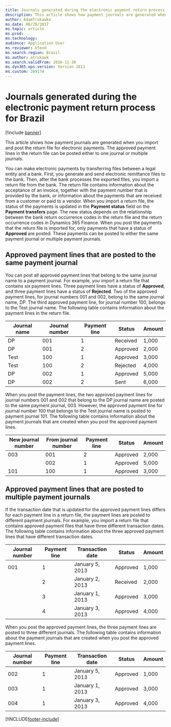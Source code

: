 ```yaml
---
title: Journals generated during the electronic payment return process for Brazil
description: This article shows how payment journals are generated when you import and post the return file for electronic payments. The approved payment lines in the return file can be posted either to one journal or multiple journals.
author: AdamTrukawka
ms.date: 06/20/2017
ms.topic: article
ms.prod: 
ms.technology: 
audience: Application User
ms.reviewer: kfend
ms.search.region: Brazil
ms.author: atrukawk
ms.search.validFrom: 2016-11-30
ms.dyn365.ops.version: Version 1611
ms.custom: 269174
---
```


# Journals generated during the electronic payment return process for Brazil

[!include [banner](../includes/banner.md)]

This article shows how payment journals are generated when you import and post the return file for electronic payments. The approved payment lines in the return file can be posted either to one journal or multiple journals.

You can make electronic payments by transferring files between a legal entity and a bank. First, you generate and send electronic remittance files to the bank. Then, after the bank processes the exported files, you import a return file from the bank. The return file contains information about the acceptance of an invoice, together with the payment number that is provided by the bank, or information about the payments that are received from a customer or paid to a vendor. When you import a return file, the status of the payments is updated in the **Payment status** field on the **Payment transfers** page. The new status depends on the relationship between the bank return occurrence codes in the return file and the return occurrence codes in Dynamics 365 Finance. When you post the payments that the return file is imported for, only payments that have a status of **Approved** are posted. These payments can be posted to either the same payment journal or multiple payment journals.

## Approved payment lines that are posted to the same payment journal
You can post all approved payment lines that belong to the same journal name to a payment journal. For example, you import a return file that contains six payment lines. Three payment lines have a status of **Approved**, and three payment lines have a status of **Rejected**. Two of the approved payment lines, for journal numbers 001 and 002, belong to the same journal name, DP. The third approved payment line, for journal number 100, belongs to the Test journal name. The following table contains information about the payment lines in the return file.

| Journal name | Journal number | Payment line | Status   | Amount |
|--------------|----------------|--------------|----------|--------|
| DP           | 001            | 1            | Received | 1,000  |
| DP           | 001            | 2            | Approved | 2,000  |
| Test         | 100            | 1            | Approved | 3,000  |
| Test         | 100            | 2            | Rejected | 4,000  |
| DP           | 002            | 1            | Approved | 5,000  |
| DP           | 002            | 2            | Sent     | 6,000  |

When you post the payment lines, the two approved payment lines for journal numbers 001 and 002 that belong to the DP journal name are posted to the same payment journal, 003. However, the approved payment line for journal number 100 that belongs to the Test journal name is posted to payment journal 101. The following table contains information about the payment journals that are created when you post the approved payment lines.

| New journal number | From journal number | Payment line | Status   | Amount |
|--------------------|---------------------|--------------|----------|--------|
| 003                | 001                 | 2            | Approved | 2,000  |
|                    | 002                 | 1            | Approved | 5,000  |
| 101                | 100                 | 1            | Approved | 3,000  |

## Approved payment lines that are posted to multiple payment journals
If the transaction date that is updated for the approved payment lines differs for each payment line in a return file, the payment lines are posted to different payment journals. For example, you import a return file that contains approved payment files that have three different transaction dates. The following table contains information about the three approved payment lines that have different transaction dates.

| Journal number | Payment line | Transaction date | Status   | Amount |
|----------------|--------------|------------------|----------|--------|
| 001            | 1            | January 5, 2013  | Approved | 1,000  |
|                | 2            | January 2, 2013  | Received | 2,000  |
|                | 3            | January 1, 2013  | Approved | 3,000  |
|                | 4            | January 3, 2013  | Approved | 4,000  |

When you post the approved payment lines, the three payment lines are posted to three different journals. The following table contains information about the payment journals that are created when you post the approved payment lines.

| Journal number | Payment line | Transaction date | Status   | Amount |
|----------------|--------------|------------------|----------|--------|
| 002            | 1            | January 5, 2013  | Approved | 1,000  |
| 003            | 1            | January 1, 2013  | Approved | 3,000  |
| 004            | 1            | January 3, 2013  | Approved | 4,000  |







[!INCLUDE[footer-include](../../includes/footer-banner.md)]
